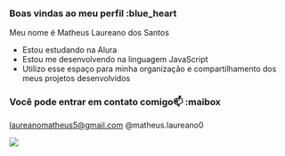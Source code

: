 ### Boas vindas ao meu perfil :blue_heart

Meu nome é Matheus Laureano dos Santos

- Estou estudando na Alura
- Estou me desenvolvendo na linguagem JavaScript
- Utilizo esse espaço para minha organização e compartilhamento dos meus projetos desenvolvidos

### Você pode entrar em contato comigo📫 :maibox

laureanomatheus5@gmail.com
@matheus.laureano0



![](https://media1.tenor.com/m/6INkPj7Pr9EAAAAd/shocked-shocked-face.gif)
